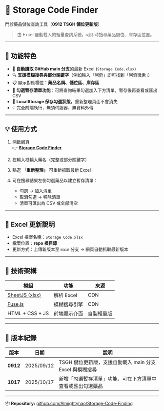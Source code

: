 # 🧾 Storage Code Finder

門診藥品儲位查詢工具（**0912 TSGH 儲位更新版**）  

> 由 Excel 自動載入的輕量查詢系統，可即時搜尋藥品儲位、庫存區位置。  

---

## 🚀 功能特色

- 🔄 **自動讀取 GitHub main 分支**的最新 Excel (`Storage Code.xlsx`)
- 🔍 **支援模糊搜尋與部分關鍵字**（例如輸入「阿奇」即可找到「阿奇黴素」）
- 📋 顯示對應欄位：**藥品名稱、儲位區、庫存區**
- 🧩 **勾選暫存清單功能**：可將查詢結果勾選加入下方清單，暫存後再查看或匯出 CSV
- 💾 **LocalStorage 保存勾選狀態**，重新整理頁面不會消失
- 💡 完全前端執行，無須伺服器、無資料外傳

---

## 💡 使用方式

1. 開啟網頁  
   👉 [**Storage Code Finder**](https://almightyhao.github.io/Storage-Code-Finding/)

2. 在輸入框輸入藥名（完整或部分關鍵字）

3. 點選 **「重新整理」** 可重新抓取最新 Excel

4. 可在搜尋結果左側勾選藥品以建立暫存清單：
   - 勾選 → 加入清單  
   - 取消勾選 → 移除清單  
   - 清單可匯出為 CSV 或全部清空  

---

## 📂 Excel 更新說明

- Excel 檔案名稱：`Storage Code.xlsx`  
- 檔案位置：**repo 根目錄**
- 更新方式：上傳新版本至 `main` 分支 → 網頁自動抓取最新版本  

---

## 🧭 技術架構

| 模組 | 功能 | 來源 |
|------|------|------|
| [SheetJS (xlsx)](https://github.com/SheetJS/sheetjs) | 解析 Excel | CDN |
| [Fuse.js](https://fusejs.io/) | 模糊搜尋引擎 | CDN |
| HTML + CSS + JS | 前端顯示介面 | 自製輕量版 |

---

## 🧩 版本紀錄

| 版本 | 日期 | 說明 |
|------|------|------|
| **0912** | 2025/09/12 | TSGH 儲位更新版，支援自動載入 main 分支 Excel 與模糊搜尋 |
| **1017** | 2025/10/17 | 新增「勾選暫存清單」功能，可在下方清單中查看或匯出勾選藥品 |

---

📦 **Repository:** [github.com/Almightyhao/Storage-Code-Finding](https://github.com/Almightyhao/Storage-Code-Finding)
